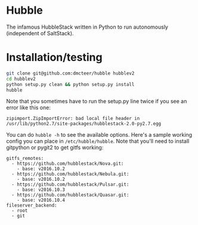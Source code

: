 # Hubble
The infamous HubbleStack written in Python to run autonomously (independent of SaltStack).

# Installation/testing

```bash
git clone git@github.com:dmcteer/hubble hubblev2
cd hubblev2
python setup.py clean && python setup.py install
hubble
```

Note that you sometimes have to run the setup.py line twice if you see an error
like this one:

```
zipimport.ZipImportError: bad local file header in /usr/lib/python2.7/site-packages/hubblestack-2.0-py2.7.egg
```

You can do `hubble -h` to see the available options. Here's a sample working
config you can place in `/etc/hubble/hubble`. Note that you'll need to install
gitpython or pygit2 to get gitfs working:

```
gitfs_remotes:
  - https://github.com/hubblestack/Nova.git:
    - base: v2016.10.2
  - https://github.com/hubblestack/Nebula.git:
    - base: v2016.10.2
  - https://github.com/hubblestack/Pulsar.git:
    - base: v2016.10.3
  - https://github.com/hubblestack/Quasar.git:
    - base: v2016.10.4
fileserver_backend:
  - root
  - git
```
